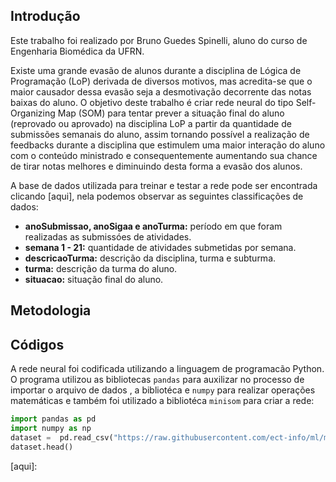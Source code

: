 ## Introdução

Este trabalho foi realizado por Bruno Guedes Spinelli, aluno do curso de Engenharia Biomédica da UFRN.

Existe uma grande evasão de alunos durante a disciplina de Lógica de Programação (LoP) derivada de diversos motivos, mas acredita-se que o maior causador dessa evasão seja a desmotivação decorrente das notas baixas do aluno. O objetivo deste trabalho é criar rede neural do tipo Self-Organizing Map (SOM) para tentar prever a situação final do aluno (reprovado ou aprovado) na disciplina LoP a partir da quantidade de submissões semanais do aluno, assim tornando possível a realização de feedbacks durante a disciplina que estimulem uma maior interação do aluno com o conteúdo ministrado e consequentemente aumentando sua chance de tirar notas melhores e diminuindo desta forma a evasão dos alunos.

A base de dados utilizada para treinar e testar a rede pode ser encontrada clicando [aqui], nela podemos observar as seguintes classificações de dados:

* **anoSubmissao, anoSigaa e anoTurma:** período em que foram realizadas as submissóes de atividades.
* **semana 1 - 21:** quantidade de atividades submetidas por semana.
* **descricaoTurma:** descrição da disciplina, turma e subturma.
* **turma:** descrição da turma do aluno.
* **situacao:** situação final do aluno.

## Metodologia


## Códigos

A rede neural foi codificada utilizando a linguagem de programacão Python. O programa utilizou as bibliotecas ```pandas```  para auxilizar no processo de importar o arquivo de dados , a bibliotéca e ```numpy``` para realizar operações matemáticas e também foi utilizado a bibliotéca ```minisom``` para criar a rede:

```py
import pandas as pd
import numpy as np
dataset =  pd.read_csv("https://raw.githubusercontent.com/ect-info/ml/master/dados/lop_submissao_semana.csv",index_col=False )
dataset.head()
```


<!-- Links -->

[aqui]: 

